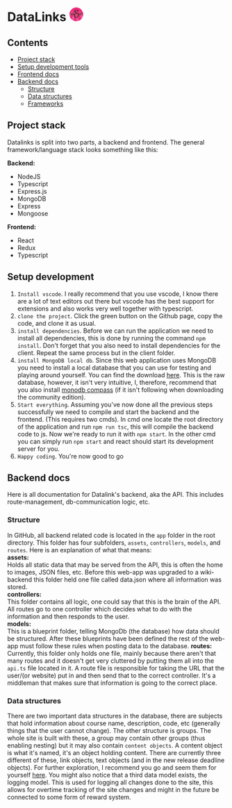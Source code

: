 # DataLinks <img src="https://github.com/Hampfh/DataLinks/blob/master/client/public/favicon-32x32.png?raw=true">

## Contents
* [Project stack](#project-stack)
* [Setup development tools](#setup-development)
* [Frontend docs]()
* [Backend docs](#backend-docs)
  * [Structure](#structure)
  * [Data structures](#data-structures)
  * [Frameworks](#frameworks)

## Project stack
Datalinks is split into two parts, a backend and frontend. The general framework/language stack looks something like this:  
  
**Backend:**  
* NodeJS
* Typescript
* Express.js
* MongoDB  
* Express
* Mongoose

**Frontend:**  
* React
* Redux
* Typescript

## Setup development
1. `Install vscode`. I really recommend that you use vscode, I know there are a lot of text editors out there but vscode has the best support for extensions and also works very well together with typescript.
2. `clone the project`. Click the green button on the Github page, copy the code, and clone it as usual. 
3. `install dependencies`. Before we can run the application we need to install all dependencies, this is done by running the command `npm install`. Don't forget that you also need to install dependencies for the client. Repeat the same process but in the client folder.
4. `install MongoDB local db`. Since this web application uses MongoDB you need to install a local database that you can use for testing and playing around yourself. You can find the download [here](https://www.mongodb.com/try/download/community). This is the raw database, however, it isn't very intuitive, I, therefore, recommend that you also install [monodb compass](https://www.mongodb.com/try/download/compass) (if it isn't following when downloading the community edition).
5. `Start everything`. Assuming you've now done all the previous steps successfully we need to compile and start the backend and the frontend. (This requires two cmds). In cmd one locate the root directory of the application and run `npm run tsc`, this will compile the backend code to js. Now we're ready to run it with `npm start`. 
In the other cmd you can simply run `npm start` and react should start its development server for you.
6. `Happy coding`. You're now good to go

## Backend docs
Here is all documentation for Datalink's backend, aka the API. This includes route-management, db-communication logic, etc.
### Structure
In GitHub, all backend related code is located in the `app` folder in the root directory. This folder has four subfolders, `assets`, `controllers`, `models`, and `routes`. Here is an explanation of what that means:  
**assets:**  
Holds all static data that may be served from the API, this is often the home to images, JSON files, etc. Before this web-app was upgraded to a wiki-backend this folder held one file called data.json where all information was stored.  
**controllers:**  
This folder contains all logic, one could say that this is the brain of the API. All routes go to one controller which decides what to do with the information and then responds to the user.  
**models:**  
This is a blueprint folder, telling MongoDb (the database) how data should be structured. After these blueprints have been defined the rest of the web-app must follow these rules when posting data to the database.
**routes:**  
Currently, this folder only holds one file, mainly because there aren't that many routes and it doesn't get very cluttered by putting them all into the `api.ts` file located in it. A route file is responsible for taking the URL that the user/(or website) put in and then send that to the correct controller. It's a middleman that makes sure that information is going to the correct place.

### Data structures
There are two important data structures in the database, there are subjects that hold information about course name, description, code, etc (generally things that the user cannot change). The other structure is groups. The whole site is built with these, a group may contain other groups (thus enabling nesting) but it may also contain `content objects`. A content object is what it's named, it's an object holding content. There are currently three different of these, link objects, text objects (and in the new release deadline objects). For further exploration, I recommend you go and seem them for yourself [here](https://github.com/Hampfh/DataLinks/tree/master/app/models). You might also notice that a third data model exists, the logging model. This is used for logging all changes done to the site, this allows for overtime tracking of the site changes and might in the future be connected to some form of reward system.
